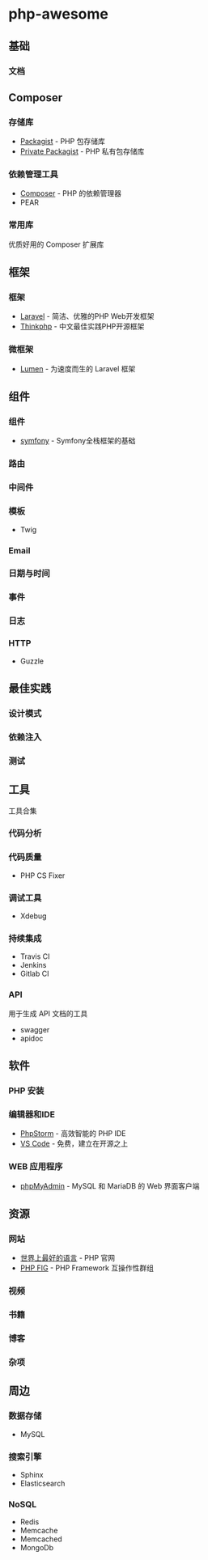 # php-awesome

## 基础

### 文档

## Composer

### 存储库

- [Packagist](https://packagist.org) - PHP 包存储库 
- [Private Packagist](https://packagist.com) - PHP 私有包存储库 

### 依赖管理工具

- [Composer](https://getcomposer.org) - PHP 的依赖管理器
- PEAR

### 常用库

优质好用的 Composer 扩展库

## 框架

### 框架

- [Laravel](https://laravel.com/) - 简洁、优雅的PHP Web开发框架
- [Thinkphp](http://www.thinkphp.cn) - 中文最佳实践PHP开源框架

### 微框架

- [Lumen](https://lumen.laravel.com) - 为速度而生的 Laravel 框架

## 组件

### 组件

- [symfony](https://symfony.com/doc/master/components/index.html) - Symfony全栈框架的基础

### 路由

### 中间件

### 模板

- Twig

### Email

### 日期与时间

### 事件

### 日志

### HTTP

- Guzzle

## 最佳实践

### 设计模式

### 依赖注入

### 测试

## 工具

工具合集

### 代码分析

### 代码质量

- PHP CS Fixer

### 调试工具

- Xdebug

### 持续集成

- Travis CI
- Jenkins
- Gitlab CI

###  API

用于生成 API 文档的工具

- swagger
- apidoc

## 软件

### PHP 安装

### 编辑器和IDE

- [PhpStorm](https://www.jetbrains.com/phpstorm/) - 高效智能的 PHP IDE
- [VS Code](https://code.visualstudio.com) - 免费，建立在开源之上

### WEB 应用程序

- [phpMyAdmin](https://www.phpmyadmin.net/) - MySQL 和 MariaDB 的 Web 界面客户端

## 资源

### 网站

- [世界上最好的语言](https://www.php.net) - PHP 官网
- [PHP FIG](https://www.php-fig.org) - PHP Framework 互操作性群组

### 视频

### 书籍

### 博客

### 杂项

## 周边

### 数据存储

- MySQL

### 搜索引擎

- Sphinx
- Elasticsearch

### NoSQL

- Redis
- Memcache
- Memcached
- MongoDb